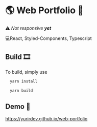 # 🌎 Web Portfolio 📃
⚠ *Not responsive **yet***

💻React, Styled-Components, Typescript



## Build 🎞

To build, simply use 

```bash
  yarn install
```
```bash
  yarn build
```



## Demo 🚀

https://yurirdev.github.io/web-portfolio
